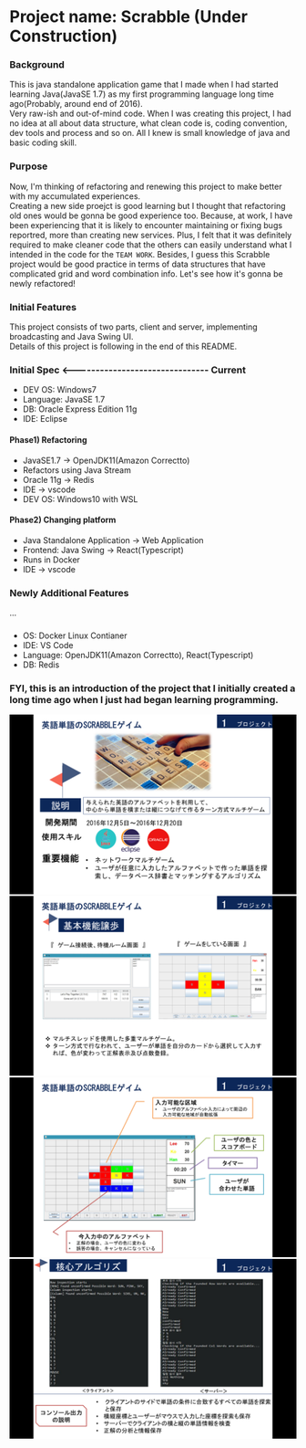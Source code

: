Project name: Scrabble (Under Construction)
===

### Background
This is java standalone application game that I made when I had started learning Java(JavaSE 1.7) as my first programming language long time ago(Probably, around end of 2016).  
Very raw-ish and out-of-mind code. When I was creating this project, I had no idea at all about data structure, what clean code is, coding convention, dev tools and process and so on.
All I knew is small knowledge of java and basic coding skill.  

### Purpose
Now, I'm thinking of refactoring and renewing this project to make better with my accumulated experiences.  
Creating a new side proejct is good learning but I thought that refactoring old ones would be gonna be good experience too.
Because, at work, I have been experiencing that it is likely to encounter maintaining or fixing bugs reportred, more than creating new services.
Plus, I felt that it was definitely required to make cleaner code that the others can easily understand what I intended in the code for the `TEAM WORK`. 
Besides, I guess this Scrabble project would be good practice in terms of data structures that have complicated grid and word combination info.
Let's see how it's gonna be newly refactored!

### Initial Features
This project consists of two parts, client and server, implementing broadcasting and Java Swing UI.  
Details of this project is following in the end of this README.

### Initial Spec <------------------------------- Current 
* DEV OS: Windows7  
* Language: JavaSE 1.7  
* DB: Oracle Express Edition 11g  
* IDE: Eclipse  

#### Phase1) Refactoring 
* JavaSE1.7 -> OpenJDK11(Amazon Correctto)  
* Refactors using Java Stream  
* Oracle 11g -> Redis
* IDE -> vscode  
* DEV OS: Windows10 with WSL

#### Phase2) Changing platform
* Java Standalone Application -> Web Application  
* Frontend: Java Swing -> React(Typescript)  
* Runs in Docker
* IDE -> vscode  

### Newly Additional Features
...

### <Final Spec>  
* OS: Docker Linux Contianer   
* IDE: VS Code  
* Language: OpenJDK11(Amazon Correctto), React(Typescript)  
* DB: Redis  

### FYI, this is an introduction of the project that I initially created a long time ago when I just had began learning programming.
![pic1](./img/project_spec/spec1.png)
![pic2](./img/project_spec/spec2.png)
![pic3](./img/project_spec/spec3.png)
![pic6](./img/project_spec/spec6.png)

